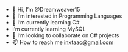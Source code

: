- 👋 Hi, I’m @Dreamweaver15
- 👀 I’m interested in Programming Languages
- 🌱 I’m currently learning C#
- I’m currently learning MySQL
- 💞️ I’m looking to collaborate on C# projects
- 📫 How to reach me inxtaac@gmail.com

<!---
Dreamweaver15/Dreamweaver15 is a ✨ special ✨ repository because its `README.md` (this file) appears on your GitHub profile.
You can click the Preview link to take a look at your changes.
--->
